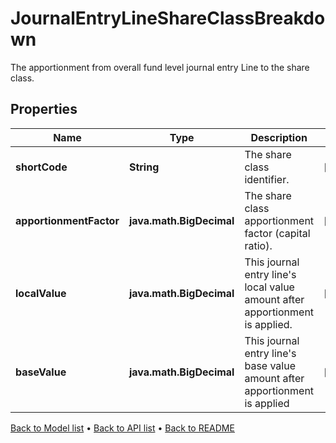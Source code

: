 

# JournalEntryLineShareClassBreakdown

The apportionment from overall fund level journal entry Line to the share class.

## Properties

| Name | Type | Description | Notes |
|------------ | ------------- | ------------- | -------------|
|**shortCode** | **String** | The share class identifier. |  [optional] |
|**apportionmentFactor** | **java.math.BigDecimal** | The share class apportionment factor (capital ratio). |  [optional] |
|**localValue** | **java.math.BigDecimal** | This journal entry line&#39;s local value amount after apportionment is applied. |  [optional] |
|**baseValue** | **java.math.BigDecimal** | This journal entry line&#39;s base value amount after apportionment is applied |  [optional] |



[Back to Model list](../README.md#documentation-for-models) &#8226; [Back to API list](../README.md#documentation-for-api-endpoints) &#8226; [Back to README](../README.md)


